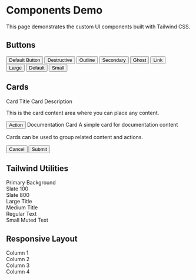 # Components Demo

This page demonstrates the custom UI components built with Tailwind CSS.

## Buttons

<div className="flex flex-wrap gap-4 my-6">
  <Button>Default Button</Button>
  <Button variant="destructive">Destructive</Button>
  <Button variant="outline">Outline</Button>
  <Button variant="secondary">Secondary</Button>
  <Button variant="ghost">Ghost</Button>
  <Button variant="link">Link</Button>
</div>

<div className="flex flex-wrap gap-4 my-6">
  <Button size="lg">Large</Button>
  <Button>Default</Button>
  <Button size="sm">Small</Button>
</div>

## Cards

<div className="grid md:grid-cols-2 gap-6 my-6">
  <Card>
    <CardHeader>
      <CardTitle>Card Title</CardTitle>
      <CardDescription>Card Description</CardDescription>
    </CardHeader>
    <CardContent>
      <p>This is the card content area where you can place any content.</p>
    </CardContent>
    <CardFooter>
      <Button>Action</Button>
    </CardFooter>
  </Card>
  
  <Card>
    <CardHeader>
      <CardTitle>Documentation Card</CardTitle>
      <CardDescription>A simple card for documentation content</CardDescription>
    </CardHeader>
    <CardContent>
      <p>Cards can be used to group related content and actions.</p>
    </CardContent>
    <CardFooter className="flex justify-between">
      <Button variant="outline">Cancel</Button>
      <Button>Submit</Button>
    </CardFooter>
  </Card>
</div>

## Tailwind Utilities

<div className="grid grid-cols-1 md:grid-cols-3 gap-4 my-6">
  <div className="p-4 bg-primary text-white rounded">Primary Background</div>
  <div className="p-4 bg-slate-100 rounded">Slate 100</div>
  <div className="p-4 bg-slate-800 text-white rounded">Slate 800</div>
</div>

<div className="flex flex-col gap-4 my-6">
  <div className="text-3xl font-bold">Large Title</div>
  <div className="text-xl font-semibold">Medium Title</div>
  <div className="text-base">Regular Text</div>
  <div className="text-sm text-slate-500">Small Muted Text</div>
</div>

## Responsive Layout

<div className="grid grid-cols-1 md:grid-cols-2 lg:grid-cols-4 gap-4 my-6">
  <div className="p-4 bg-slate-100 rounded text-center">Column 1</div>
  <div className="p-4 bg-slate-200 rounded text-center">Column 2</div>
  <div className="p-4 bg-slate-300 rounded text-center">Column 3</div>
  <div className="p-4 bg-slate-400 rounded text-center">Column 4</div>
</div> 